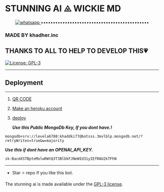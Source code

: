 # STUNNING AI ⨻ WICKIE MD
<p align="center">

  <a aria-label="Join our chats" href="https://wa.me/917560920774?text=Hi+Bro,+I+Need+Help+\nI+messaged+you+from+stunning ai+Repo" target="_blank">
    <img alt="whatsapp" src="https://img.shields.io/badge/Join Group-25D366?style=for-the-badge&logo=whatsapp&logoColor=white" />
  </a>
•••••••••••••••••••••••••••••••••••••••••••••

### MADE BY khadher.inc 
## THANKS TO ALL TO HELP TO DEVELOP THIS💗

 
  <a aria-label="STUNNING AI is free to use" href="https://github.com/Khadher555/STUNNING-AI/blob/main/LICENCE" target="_blank">
    <img alt="License: GPL-3" src="https://badges.frapsoft.com/os/gpl/gpl.png?v=103)](https://opensource.org/licenses/GPL-3.0/" target="_blank" />
  </a>
</p>


---

  
 ## Deployment 
-----------------
1. [QR CODE](https://shorturl.at/ejGT5 )
2. [Make an heroku account]( heroku.com/signup )
3. [deploy](https://dashboard.heroku.com/new?template=https://github.com/Khadher555/STUNNING-AI) 

   ***Use this Public MongoDb Key, If you dont have.!***
```
mongodb+srv://levela6788:khaddki77@botsss.3mvlblp.mongodb.net/?retryWrites=true&w=majority
```

***Use this if dont have an OPENAI_API_KEY.***
```
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
```
---

- Star ⭐ repo if you like this bot.


The stunning ai is made available under the [GPL-3 license](https://github.com/Khadher555/STUNNING-AI/blob/main/LICENCE).

